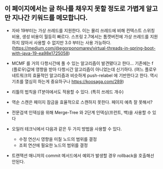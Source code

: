 ## 이 페이지에서는 글 하나를 채우지 못할 정도로 가볍게 알고만 지나간 키워드를 메모합니다.

- 자바 19부터는 가상 쓰레드를 지원한다. 이는 물리 쓰레드에 비해 컨텍스트 스위칭 비용, 생성 비용이 월등히 빠르다. 스프링 2.7에서는 톰캣버전에 가상 쓰레드를 지원하지 않아서 사용할 수 없지만 3.0 부터는 사용 가능하다. (https://medium.com/@egorponomarev/virtual-threads-in-spring-boot-with-java-19-ea98e1725058)

- MCMF 를 거의 다항시간에 풀 수 있는 알고리즘이 발견됐다고 한다... 기존에는 f (플로우)값에 영향을 받아 다항시간 알고리즘이 아니었는데 신기하다. (여느 플로우 네트워크의 효율적인 알고리즘과 비슷하게 push-relabel 에 기반한다고 한다. 역시 기초를 열심히 하는게 중요하구나 https://koosaga.com/289)

- 리틀의 법칙을 IT분야에서도 적용할 수 있다. (특히 쓰레드 개수)

- 역순 스캔은 페이지 잠금을 효율적으로 스캔하지 못한다. 페이지 예측 잘 못해서?

- 전문검색 인덱싱을 위해 Merge-Tree 와 2단계 인덱싱(프런트, 백)을 사용할 수 있다

- 오일러 테크닉에서 다음과 같은 두 가지 방법을 사용할 수 있다.
	- 수정 연산시 영향을 미칠 노드의 범위를 결정
	- 조회 연산에 필요한 노드의 범위를 결정

- 트랜잭션 매니저의 commit 메서드에서 예외가 발생할 경우 rollback을 호출해선 안된다.